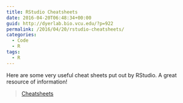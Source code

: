 ```yaml
---
title: RStudio Cheatsheets
date: 2016-04-20T06:48:34+00:00
guid: http://dyerlab.bio.vcu.edu/?p=922
permalink: /2016/04/20/rstudio-cheatsheets/
categories:
  - Code
  - R
tags:
  - R
---
```

Here are some very useful cheat sheets put out by RStudio. A great resource of information!

<blockquote class="wp-embedded-content" data-secret="gDWwrH7M4G">
  <p>
    <a href="https://www.rstudio.com/resources/cheatsheets/">Cheatsheets</a>
  </p>
</blockquote>



&nbsp;